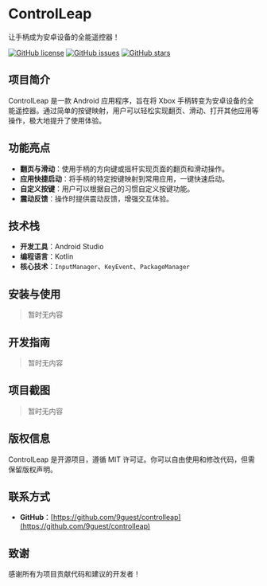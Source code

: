 # ControlLeap
让手柄成为安卓设备的全能遥控器！

[![GitHub license](https://img.shields.io/github/license/9guest/controlleap)](https://github.com/9guest/controlleap/blob/main/LICENSE)
[![GitHub issues](https://img.shields.io/github/issues/9guest/controlleap)](https://github.com/9guest/controlleap/issues)
[![GitHub stars](https://img.shields.io/github/stars/9guest/controlleap)](https://github.com/9guest/controlleap/stargazers)

## 项目简介
ControlLeap 是一款 Android 应用程序，旨在将 Xbox 手柄转变为安卓设备的全能遥控器。通过简单的按键映射，用户可以轻松实现翻页、滑动、打开其他应用等操作，极大地提升了使用体验。

## 功能亮点
- **翻页与滑动**：使用手柄的方向键或摇杆实现页面的翻页和滑动操作。
- **应用快捷启动**：将手柄的特定按键映射到常用应用，一键快速启动。
- **自定义按键**：用户可以根据自己的习惯自定义按键功能。
- **震动反馈**：操作时提供震动反馈，增强交互体验。

## 技术栈
- **开发工具**：Android Studio
- **编程语言**：Kotlin
- **核心技术**：`InputManager`、`KeyEvent`、`PackageManager`

## 安装与使用
> 暂时无内容

## 开发指南
> 暂时无内容

## 项目截图
> 暂时无内容

## 版权信息
ControlLeap 是开源项目，遵循 MIT 许可证。你可以自由使用和修改代码，但需保留版权声明。

## 联系方式
- **GitHub**：[https://github.com/9guest/controlleap](https://github.com/9guest/controlleap)

## 致谢
感谢所有为项目贡献代码和建议的开发者！
